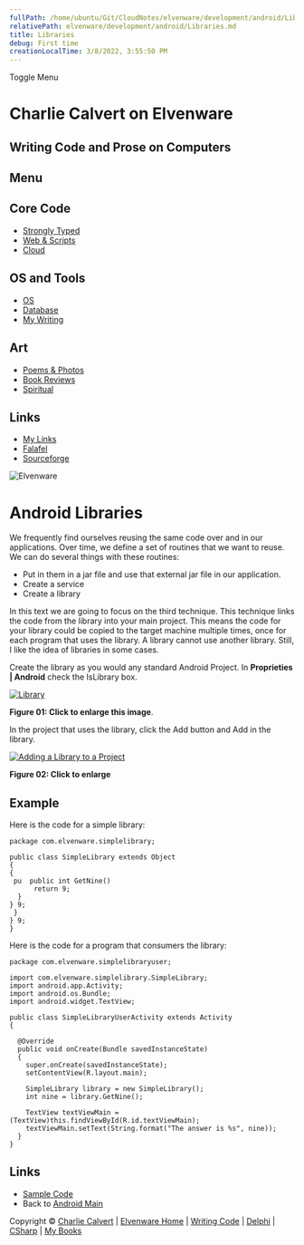 ```yaml
---
fullPath: /home/ubuntu/Git/CloudNotes/elvenware/development/android/Libraries.md
relativePath: elvenware/development/android/Libraries.md
title: Libraries
debug: First time
creationLocalTime: 3/8/2022, 3:55:50 PM
---
```


<!-- toc -->
<!-- tocstop -->

Toggle Menu

Charlie Calvert on Elvenware
============================

Writing Code and Prose on Computers
-----------------------------------

Menu
----

Core Code
---------

-   [Strongly Typed](../index.html)
-   [Web & Scripts](../web/index.html)
-   [Cloud](../cloud/index.shtml)

OS and Tools
------------

-   [OS](../../os/index.html)
-   [Database](../database/index.html)
-   [My Writing](../../books/index.html)

Art
---

-   [Poems & Photos](../../Art/index.html)
-   [Book Reviews](../../books/reading/index.html)
-   [Spiritual](../../spirit/index.html)

Links
-----

-   [My Links](../../links.html)
-   [Falafel](http://www.falafel.com/)
-   [Sourceforge](http://sourceforge.net/projects/elvenware/)

![Elvenware](../../images/elvenwarelogo.png)

Android Libraries
=================

We frequently find ourselves reusing the same code over and in our
applications. Over time, we define a set of routines that we want to
reuse. We can do several things with these routines:

-   Put in them in a jar file and use that external jar file in our
    application.
-   Create a service
-   Create a library

In this text we are going to focus on the third technique. This
technique links the code from the library into your main project. This
means the code for your library could be copied to the target machine
multiple times, once for each program that uses the library. A library
cannot use another library. Still, I like the idea of libraries in some
cases.

Create the library as you would any standard Android Project. In
**Proprieties | Android** check the IsLibrary box.

[![Library](images/Library01Small.png)](images/Library01.png)

**Figure 01: Click to enlarge this image**.

In the project that uses the library, click the Add button and Add in
the library.

[![Adding a Library to a
Project](images/Library02Small.png)](images/Library02.png)

**Figure 02: Click to enlarge**

**Example**
-----------

Here is the code for a simple library:

~~~~ {.code}
package com.elvenware.simplelibrary;

public class SimpleLibrary extends Object 
{
{
 pu  public int GetNine()
      return 9;
  }
} 9;
 }
} 9;
}
~~~~

Here is the code for a program that consumers the library:

~~~~ {.code}
package com.elvenware.simplelibraryuser;

import com.elvenware.simplelibrary.SimpleLibrary;
import android.app.Activity;
import android.os.Bundle;
import android.widget.TextView;

public class SimpleLibraryUserActivity extends Activity 
{

  @Override
  public void onCreate(Bundle savedInstanceState) 
  {
    super.onCreate(savedInstanceState);
    setContentView(R.layout.main);

    SimpleLibrary library = new SimpleLibrary();
    int nine = library.GetNine();

    TextView textViewMain = (TextView)this.findViewById(R.id.textViewMain);
    textViewMain.setText(String.format("The answer is %s", nine)); 
  }
}
~~~~

Links
-----

-   [Sample Code](../../downloads/Android/SimpleLibrary.zip)
-   Back to [Android Main](index.html)

Copyright © [Charlie Calvert](../../index.html) | [Elvenware
Home](../../index.html) | [Writing Code](../index.html) |
[Delphi](../delphi/index.html) | [CSharp](../csharp/index.html) | [My
Books](../../books/index.html)
